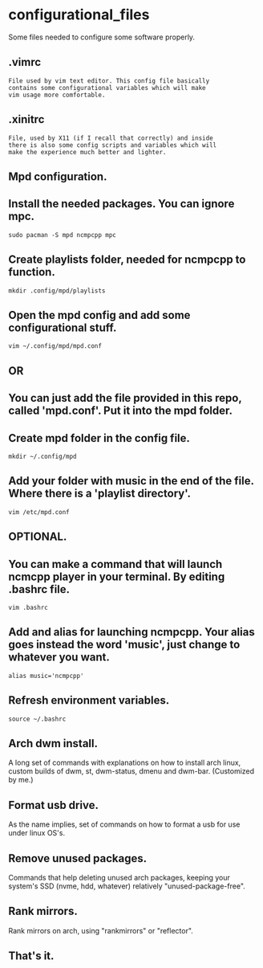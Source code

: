 # configurational_files
Some files needed to configure some software properly.

.vimrc
------
```
File used by vim text editor. This config file basically 
contains some configurational variables which will make 
vim usage more comfortable.
```

.xinitrc
--------
```
File, used by X11 (if I recall that correctly) and inside 
there is also some config scripts and variables which will 
make the experience much better and lighter.
```

Mpd configuration.
---

Install the needed packages. You can ignore mpc.
----------------------------
```
sudo pacman -S mpd ncmpcpp mpc
```

Create playlists folder, needed for ncmpcpp to function.
----------------------------------------------------
```
mkdir .config/mpd/playlists
```

Open the mpd config and add some configurational stuff.
-------------------------------------------------------
```
vim ~/.config/mpd/mpd.conf
```

OR
---

You can just add the file provided in this repo, called 'mpd.conf'. Put it into the mpd folder.
---

Create mpd folder in the config file.
-------------------------------------
```
mkdir ~/.config/mpd
```

Add your folder with music in the end of the file. Where there is a 'playlist directory'.
--------------------------------------------------
```
vim /etc/mpd.conf
```

OPTIONAL.
---
You can make a command that will launch ncmcpp player in your terminal. By editing .bashrc file.
---
```
vim .bashrc
```

Add and alias for launching ncmpcpp. Your alias goes instead the word 'music', just change to whatever you want.
---

```
alias music='ncmpcpp'
```

Refresh environment variables.
---
```
source ~/.bashrc
```

Arch dwm install.
---
A long set of commands with explanations on how to install arch linux, custom builds of dwm, st, dwm-status, dmenu and dwm-bar.
(Customized by me.)

Format usb drive.
---
As the name implies, set of commands on how to format a usb for use under linux OS's.

Remove unused packages.
---
Commands that help deleting unused arch packages, keeping your system's SSD (nvme, hdd, whatever) relatively "unused-package-free".

Rank mirrors.
---
Rank mirrors on arch, using "rankmirrors" or "reflector".

That's it.
---
